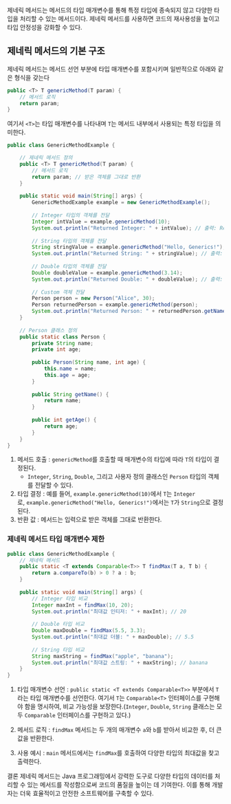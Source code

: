 제네릭 메서드는 메서드의 타입 매개변수를 통해 특정 타입에 종속되지 않고 다양한 타입을 처리할 수 있는 메서드이다. 제네릭 메서드를 사용하면 코드의 재사용성을 높이고 타입 안정성을 강화할 수 있다.

## 제네릭 메서드의 기본 구조

제네릭 메서드는 메서드 선언 부분에 타입 매개변수를 포함시키며 일반적으로 아래와 같은 형식을 갖는다

```java
public <T> T genericMethod(T param) {
    // 메서드 로직
    return param;
}
```
여기서 `<T>`는 타입 매개변수를 나타내며 `T`는 메서드 내부에서 사용되는 특정 타입을 의미한다.
```java
public class GenericMethodExample {

    // 제네릭 메서드 정의
    public <T> T genericMethod(T param) {
        // 메서드 로직
        return param; // 받은 객체를 그대로 반환
    }
    
    public static void main(String[] args) {
        GenericMethodExample example = new GenericMethodExample();
        
        // Integer 타입의 객체를 전달
        Integer intValue = example.genericMethod(10);
        System.out.println("Returned Integer: " + intValue); // 출력: Returned Integer: 10
        
        // String 타입의 객체를 전달
        String stringValue = example.genericMethod("Hello, Generics!");
        System.out.println("Returned String: " + stringValue); // 출력: Returned String: Hello, Generics!
        
        // Double 타입의 객체를 전달
        Double doubleValue = example.genericMethod(3.14);
        System.out.println("Returned Double: " + doubleValue); // 출력: Returned Double: 3.14
        
        // Custom 객체 전달
        Person person = new Person("Alice", 30);
        Person returnedPerson = example.genericMethod(person);
        System.out.println("Returned Person: " + returnedPerson.getName()); // 출력: Returned Person: Alice
    }
    
    // Person 클래스 정의
    public static class Person {
        private String name;
        private int age;
        
        public Person(String name, int age) {
            this.name = name;
            this.age = age;
        }
        
        public String getName() {
            return name;
        }
        
        public int getAge() {
            return age;
        }
    }
}
```
1. 메서드 호출 : `genericMethod`를 호출할 때 매개변수의 타입에 따라 `T`의 타입이 결정된다.
    - `Integer`, `String`, `Double`, 그리고 사용자 정의 클래스인 `Person` 타입의 객체를 전달할 수 있다.
2. 타입 결정 : 예를 들어, `example.genericMethod(10)`에서 `T`는 `Integer`로, `example.genericMethod("Hello, Generics!")`에서는 `T`가 `String`으로 결정된다.
3. 반환 값 : 메서드는 입력으로 받은 객체를 그대로 반환한다.
### 제네릭 메서드 타입 매개변수 제한
``` java
public class GenericMethodExample {
    // 제네릭 메서드
    public static <T extends Comparable<T>> T findMax(T a, T b) {
        return a.compareTo(b) > 0 ? a : b;
    }
    
    public static void main(String[] args) {
        // Integer 타입 비교
        Integer maxInt = findMax(10, 20);
        System.out.println("최대값 인티저: " + maxInt); // 20
        
        // Double 타입 비교
        Double maxDouble = findMax(5.5, 3.3);
        System.out.println("최대값 더블: " + maxDouble); // 5.5
        
        // String 타입 비교
        String maxString = findMax("apple", "banana");
        System.out.println("최대값 스트링: " + maxString); // banana
    }
}
```
1. 타입 매개변수 선언 : `public static <T extends Comparable<T>>` 부분에서 `T`라는 타입 매개변수를 선언한다. 여기서 `T`는 `Comparable<T>` 인터페이스를 구현해야 함을 명시하여, 비교 가능성을 보장한다.(`Integer`, `Double`, `String` 클래스는 모두 `Comparable` 인터페이스를 구현하고 있다.)
    
2. 메서드 로직 : `findMax` 메서드는 두 개의 매개변수 `a`와 `b`를 받아서 비교한 후, 더 큰 값을 반환한다.
    
3. 사용 예시 : `main` 메서드에서는 `findMax`를 호출하여 다양한 타입의 최대값을 찾고 출력한다.
    
결론 
제네릭 메서드는 Java 프로그래밍에서 강력한 도구로 다양한 타입의 데이터를 처리할 수 있는 메서드를 작성함으로써 코드의 품질을 높이는 데 기여한다. 이를 통해 개발자는 더욱 효율적이고 안전한 소프트웨어를 구축할 수 있다.
